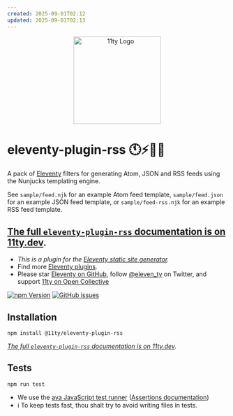 ```yaml
---
created: 2025-09-01T02:12
updated: 2025-09-01T02:13
---
```

<p align="center"><img src="https://www.11ty.dev/img/logo-github.svg" width="200" height="200" alt="11ty Logo"></p>

# eleventy-plugin-rss 🕚⚡️🎈🐀

A pack of [Eleventy](https://github.com/11ty/eleventy) filters for generating Atom, JSON and RSS feeds using the Nunjucks templating engine.


See `sample/feed.njk` for an example Atom feed template, `sample/feed.json` for an example JSON feed template, or `sample/feed-rss.njk` for an example RSS feed template.

## [The full `eleventy-plugin-rss` documentation is on 11ty.dev](https://www.11ty.dev/docs/plugins/rss/).

* _This is a plugin for the [Eleventy static site generator](https://www.11ty.dev/)._
* Find more [Eleventy plugins](https://www.11ty.dev/docs/plugins/).
* Please star [Eleventy on GitHub](https://github.com/11ty/eleventy/), follow [@eleven_ty](https://twitter.com/eleven_ty) on Twitter, and support [11ty on Open Collective](https://opencollective.com/11ty)

[![npm Version](https://img.shields.io/npm/v/@11ty/eleventy-plugin-rss.svg?style=for-the-badge)](https://www.npmjs.com/package/@11ty/eleventy-plugin-rss) [![GitHub issues](https://img.shields.io/github/issues/11ty/eleventy-plugin-rss.svg?style=for-the-badge)](https://github.com/11ty/eleventy-plugin-rss/issues)

## Installation

```
npm install @11ty/eleventy-plugin-rss
```

_[The full `eleventy-plugin-rss` documentation is on 11ty.dev](https://www.11ty.dev/docs/plugins/rss/)._

## Tests

```
npm run test
```

- We use the [ava JavaScript test runner](https://github.com/avajs/ava) ([Assertions documentation](https://github.com/avajs/ava/blob/master/docs/03-assertions.md))
- ℹ️ To keep tests fast, thou shalt try to avoid writing files in tests.

